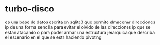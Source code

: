 # turbo-disco
es una base de datos escrita en sqlite3 que permite almacenar direcciones ip de una forma sencilla para evitar el olvido de las direcciones ip que se estan atacando o para poder armar una estructura jerarquica que describa el escenario en el que se esta haciendo pivoting
